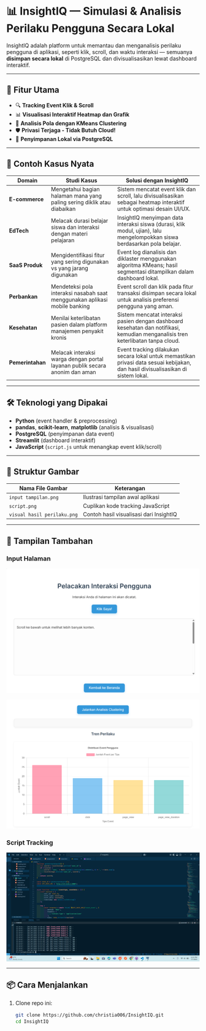 # 📊 InsightIQ — Simulasi & Analisis Perilaku Pengguna Secara Lokal

InsightIQ adalah platform untuk memantau dan menganalisis perilaku pengguna di aplikasi, seperti klik, scroll, dan waktu interaksi — semuanya **disimpan secara lokal** di PostgreSQL dan divisualisasikan lewat dashboard interaktif.

---

## 🚀 Fitur Utama

- 🔍 **Tracking Event Klik & Scroll**  
- 📊 **Visualisasi Interaktif Heatmap dan Grafik**  
- 🧠 **Analisis Pola dengan KMeans Clustering**  
- 🛡️ **Privasi Terjaga - Tidak Butuh Cloud!**  
- 📁 **Penyimpanan Lokal via PostgreSQL**

---

## 🎯 Contoh Kasus Nyata 

| **Domain**       | **Studi Kasus**                                                                 | **Solusi dengan InsightIQ**                                                                                          |
|------------------|----------------------------------------------------------------------------------|----------------------------------------------------------------------------------------------------------------------|
| **E-commerce**   | Mengetahui bagian halaman mana yang paling sering diklik atau diabaikan         | Sistem mencatat event klik dan scroll, lalu divisualisasikan sebagai heatmap interaktif untuk optimasi desain UI/UX. |
| **EdTech**       | Melacak durasi belajar siswa dan interaksi dengan materi pelajaran               | InsightIQ menyimpan data interaksi siswa (durasi, klik modul, ujian), lalu mengelompokkan siswa berdasarkan pola belajar. |
| **SaaS Produk**  | Mengidentifikasi fitur yang sering digunakan vs yang jarang digunakan            | Event log dianalisis dan diklaster menggunakan algoritma KMeans; hasil segmentasi ditampilkan dalam dashboard lokal. |
| **Perbankan**    | Mendeteksi pola interaksi nasabah saat menggunakan aplikasi mobile banking       | Event scroll dan klik pada fitur transaksi disimpan secara lokal untuk analisis preferensi pengguna yang aman.      |
| **Kesehatan**    | Menilai keterlibatan pasien dalam platform manajemen penyakit kronis             | Sistem mencatat interaksi pasien dengan dashboard kesehatan dan notifikasi, kemudian menganalisis tren keterlibatan tanpa cloud. |
| **Pemerintahan** | Melacak interaksi warga dengan portal layanan publik secara anonim dan aman     | Event tracking dilakukan secara lokal untuk memastikan privasi data sesuai kebijakan, dan hasil divisualisasikan di sistem lokal. |

---

## 🛠 Teknologi yang Dipakai

- **Python** (event handler & preprocessing)
- **pandas**, **scikit-learn**, **matplotlib** (analisis & visualisasi)
- **PostgreSQL** (penyimpanan data event)
- **Streamlit** (dashboard interaktif)
- **JavaScript** (`script.js` untuk menangkap event klik/scroll)

---

## 📂 Struktur Gambar

| Nama File Gambar                | Keterangan                                  |
|-------------------------------|---------------------------------------------|
| `input tampilan.png`          | Ilustrasi tampilan awal aplikasi            |
| `script.png`                  | Cuplikan kode tracking JavaScript           |
| `visual hasil perilaku.png`   | Contoh hasil visualisasi dari InsightIQ     |

---

## 📸 Tampilan Tambahan

### Input Halaman
![Input Halaman](images/input%20tampilan.png)

![Tampilan Dashboard](images/visual%20hasil%20perilaku.png)

### Script Tracking
![Script Tracking](images/script.png)

---

## 📦 Cara Menjalankan

1. Clone repo ini:
   ```bash
   git clone https://github.com/christia006/InsightIQ.git
   cd InsightIQ
